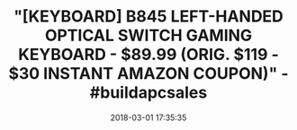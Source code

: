 ---
title: >-
  "[KEYBOARD] B845 LEFT-HANDED OPTICAL SWITCH GAMING KEYBOARD - $89.99 (ORIG.
  $119 - $30 INSTANT AMAZON COUPON)" - #buildapcsales
name: >-
  Bloody B845 Light Strike (LK) Optical Mechanical Gaming Keyboard – RGB LED
  Backlit – LK Blue Switch – Left Handed Keyboard
date: '2018-03-01 17:35:35'
buy_now: >-
  https://www.amazon.com/Bloody-B845-Optical-Mechanical-Keyboard/dp/B073X996W6?psc=1&SubscriptionId=AKIAIA5RBQIWQVTCUEUQ&tag=coldcutdeals-20&linkCode=xm2&camp=2025&creative=165953&creativeASIN=B073X996W6
description_markdown: >+
  Bloody B845 Light Strike (LK) Optical Mechanical Gaming Keyboard – RGB LED
  Backlit – LK Blue Switch – Left Handed Keyboard

    - Award Winning Light Strike (LK) Optical Mechanical switches with 0.2ms response time - Blue Switch with tactile feedback and an audible click - Clicky type. Typewriter style sound and feel. 1.8mm Actuation point and total travel distance of 3mm. Actuation force of 55g.

    - Customizable RGB LED backlighting - Vivid RGB backlighting with 16.8 million colors and virtually unlimited lighting customization.

    - Anodized Brushed Aluminum Panel - Cutting-edge gunmetal tech finish for incredible look and durability. Double Shot ABS keycaps. Detachable Alloy Wrist wrest with rubberized top.

    - Left Handed Keyboard - Ideal for left and right handed users as well as for gamers. Ergonomic solution for right handed users.

    - Anti-Ghost & Fully Programmable - 100% Anti-ghosting and full n-Key rollover over USB and fully programmable with advance macros.

tweet_id_str: '969264902941691904'
price: $119.99
you_save: ''
asin: B073X996W6
image: 'https://images-na.ssl-images-amazon.com/images/I/51MQ1SH2LBL.jpg'

---